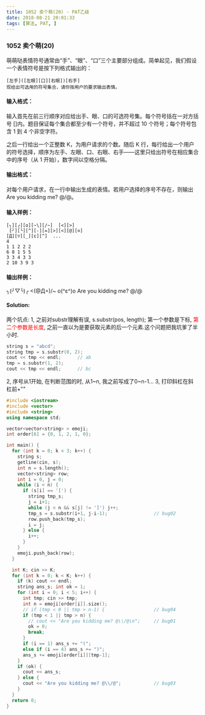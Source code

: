 ```yaml
---
title: 1052 卖个萌(20) - PAT乙级
date: 2018-08-21 20:01:33
tags: [算法, PAT, ]
---
```

### 1052 卖个萌(20)

萌萌哒表情符号通常由“手”、“眼”、“口”三个主要部分组成。简单起见，我们假设一个表情符号是按下列格式输出的：
```
[左手]([左眼][口][右眼])[右手]
现给出可选用的符号集合，请你按用户的要求输出表情。
```

#### 输入格式：

输入首先在前三行顺序对应给出手、眼、口的可选符号集。每个符号括在一对方括号 []内。题目保证每个集合都至少有一个符号，并不超过 10 个符号；每个符号包含 1 到 4 个非空字符。

之后一行给出一个正整数 K，为用户请求的个数。随后 K 行，每行给出一个用户的符号选择，顺序为左手、左眼、口、右眼、右手——这里只给出符号在相应集合中的序号（从 1 开始），数字间以空格分隔。

#### 输出格式：

对每个用户请求，在一行中输出生成的表情。若用户选择的序号不存在，则输出 Are you kidding me? @\/@。

#### 输入样例：
```
[╮][╭][o][~\][/~]  [<][>]
 [╯][╰][^][-][=][>][<][@][⊙]
[Д][▽][_][ε][^]  ...
4
1 1 2 2 2
6 8 1 5 5
3 3 4 3 3
2 10 3 9 3
```

#### 输出样例：

╮(╯▽╰)╭
<(@Д=)/~
o(^ε^)o
Are you kidding me? @\/@

#### Solution:


两个坑点:
1, 之前对substr理解有误, s.substr(pos, length); 第一个参数是下标, <span style="color:red">第二个参数是长度</span>, 之前一直以为是要获取元素的后一个元素.这个问题把我坑爹了半小时.
```cpp
string s = "abcd";
string tmp = s.substr(0, 2);
cout << tmp << endl;      // ab
tmp = s.substr(1, 2);
cout << tmp << endl;      // bc
```
2, 序号从1开始, 在判断范围的时, 从1~n, 我之前写成了0~n-1...
3, 打印斜杠在斜杠前+"\"


```cpp
#include <iostream>
#include <vector>
#include <string>
using namespace std;

vector<vector<string> > emoji;
int order[6] = {0, 1, 2, 1, 0};

int main() {
  for (int k = 0; k < 3; k++) {
    string s;
    getline(cin, s);
    int n = s.length();
    vector<string> row;
    int i = 0, j = 0;
    while (i < n) {
      if (s[i] == '[') {
        string tmp_s;
        j = i+1;
        while (j < n && s[j] != ']') j++;
        tmp_s = s.substr(i+1, j-i-1);                 // bug02
        row.push_back(tmp_s);
        i = j;
      } else {
        i++;
      }
    }
    emoji.push_back(row);
  }

  int K; cin >> K;
  for (int k = 0; k < K; k++) {
    if (k) cout << endl;
    string ans_s; int ok = 1;
    for (int i = 0; i < 5; i++) {
      int tmp; cin >> tmp;
      int n = emoji[order[i]].size();
      // if (tmp < 0 || tmp > n-1) {                  // bug04
      if (tmp < 1 || tmp > n) {
        // cout << "Are you kidding me? @\\/@\n";     // bug01
        ok = 0;
        break;
      }
      if (i == 1) ans_s += "(";
      else if (i == 4) ans_s += ")";
      ans_s += emoji[order[i]][tmp-1];
    }
    if (ok) {
      cout << ans_s;
    } else {
      cout << "Are you kidding me? @\\/@";            // bug03
    }
  }
  return 0;
}
```


